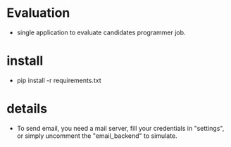 # Evaluation 

* single application to evaluate candidates programmer job.

# install

* pip install -r requirements.txt

# details

* To send email, you need a mail server, fill your credentials in "settings", or simply uncomment the "email_backend" to simulate.